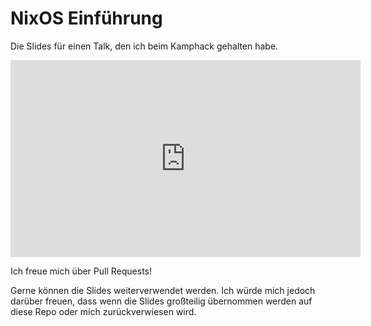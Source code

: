 # NixOS Einführung

Die Slides für einen Talk, den ich beim Kamphack gehalten habe.

<iframe width="560" height="315" src="https://www.youtube.com/embed/rUjMNM3lSZo" title="YouTube video player" frameborder="0" allow="accelerometer; autoplay; clipboard-write; encrypted-media; gyroscope; picture-in-picture; web-share" allowfullscreen></iframe>

Ich freue mich über Pull Requests!

Gerne können die Slides weiterverwendet werden. Ich würde mich jedoch darüber
freuen, dass wenn die Slides großteilig übernommen werden auf diese Repo oder
mich zurückverwiesen wird.
